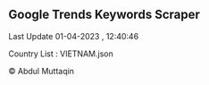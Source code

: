 

## Google Trends Keywords Scraper 
 
Last Update 01-04-2023 , 12:40:46

Country List :
VIETNAM.json



© Abdul Muttaqin 
